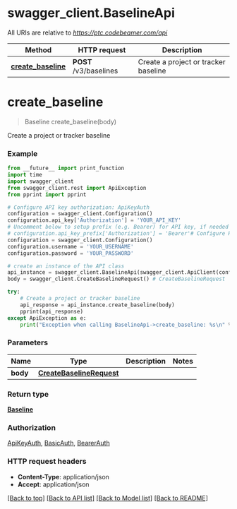 # swagger_client.BaselineApi

All URIs are relative to *https://ptc.codebeamer.com/api*

Method | HTTP request | Description
------------- | ------------- | -------------
[**create_baseline**](BaselineApi.md#create_baseline) | **POST** /v3/baselines | Create a project or tracker baseline

# **create_baseline**
> Baseline create_baseline(body)

Create a project or tracker baseline

### Example
```python
from __future__ import print_function
import time
import swagger_client
from swagger_client.rest import ApiException
from pprint import pprint

# Configure API key authorization: ApiKeyAuth
configuration = swagger_client.Configuration()
configuration.api_key['Authorization'] = 'YOUR_API_KEY'
# Uncomment below to setup prefix (e.g. Bearer) for API key, if needed
# configuration.api_key_prefix['Authorization'] = 'Bearer'# Configure HTTP basic authorization: BasicAuth
configuration = swagger_client.Configuration()
configuration.username = 'YOUR_USERNAME'
configuration.password = 'YOUR_PASSWORD'

# create an instance of the API class
api_instance = swagger_client.BaselineApi(swagger_client.ApiClient(configuration))
body = swagger_client.CreateBaselineRequest() # CreateBaselineRequest | 

try:
    # Create a project or tracker baseline
    api_response = api_instance.create_baseline(body)
    pprint(api_response)
except ApiException as e:
    print("Exception when calling BaselineApi->create_baseline: %s\n" % e)
```

### Parameters

Name | Type | Description  | Notes
------------- | ------------- | ------------- | -------------
 **body** | [**CreateBaselineRequest**](CreateBaselineRequest.md)|  | 

### Return type

[**Baseline**](Baseline.md)

### Authorization

[ApiKeyAuth](../README.md#ApiKeyAuth), [BasicAuth](../README.md#BasicAuth), [BearerAuth](../README.md#BearerAuth)

### HTTP request headers

 - **Content-Type**: application/json
 - **Accept**: application/json

[[Back to top]](#) [[Back to API list]](../README.md#documentation-for-api-endpoints) [[Back to Model list]](../README.md#documentation-for-models) [[Back to README]](../README.md)

